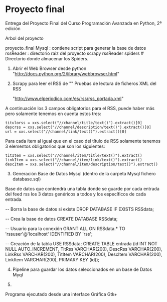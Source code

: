 Proyecto final
==============

Entrega del Proyecto Final del Curso Programación Avanzada en Python, 2ª edición

Arbol del proyecto

proyecto_final
	Mysql : contiene script para generar la base de datos
	rssReader : directorio raiz del proyecto scrapy
		rssReader
			spiders # Directorio donde almacenar los Spiders.


1) Abrir el Web Browser desde python
  "http://docs.python.org/2/library/webbrowser.html"
   
2) Scrapy para leer el RSS de ""
Pruebas de lectura de ficheros XML del RSS 

   "http://www.elperiodico.com/es/rss/rss_portada.xml"
   
A continuación los 3 campos obligatorios para el RSS, puede haber más
pero solamente tenemos en cuenta estos tres:
   
    titulorss = xxs.select("//channel/title/text()").extract()[0]
    descrss = xxs.select("//channel/description/text()").extract()[0]
    url = xxs.select("//channel/link/text()").extract()[0]
   
Para cada ítem al igual que en el caso del título de RSS solamente 
tenemos 3 elementos obligatorios que son los siguientes:
   
    titItem = xxs.select("//channel/item/title/text()").extract()
    linkItem = xxs.select("//channel/item/link/text()").extract()
    descItem = xxs.select("//channel/item/description/text()").extract()


3) Generación Base de Datos Mysql (dentro de la carpeta Mysql fichero 
database.sql)

Base de datos que contendrá una tabla donde se guarde por cada entrada
del feed rss los 3 datos genéricos a todos y los específicos de cada
entrada.

-- Borra la base de datos si existe
DROP DATABASE IF EXISTS RSSdata;

-- Crea la base de datos
CREATE DATABASE RSSdata;

-- Usuario para la conexión
GRANT ALL ON RSSdata.* TO 'rssuser'@'localhost' IDENTIFIED BY 'rss';

-- Creación de la tabla
USE RSSdata;
CREATE TABLE entrada (id INT NOT NULL AUTO_INCREMENT,
                      TitRss VARCHAR(200), DescRss VARCHAR(200),
                      LinkRss VARCHAR(200), TitItem VARCHAR(200), 
                      DescItem VARCHAR(200), LinkItem VARCHAR(200), 
                      PRIMARY KEY (id));

4) Pipeline para guardar los datos seleccionados en un base de Datos Myql


5) 

Programa ejecutado desde una interface Gráfica Gtk+
